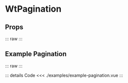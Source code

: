 <script setup>
import Docs from './wt-pagination-docs.vue';
import ExamplePagination from './examples/example-pagination.vue';
</script>

# WtPagination

## Props
::: raw
<Docs/>
:::

## Example Pagination
::: raw
<ExamplePagination/>
:::

::: details Code
<<< ./examples/example-pagination.vue
:::
